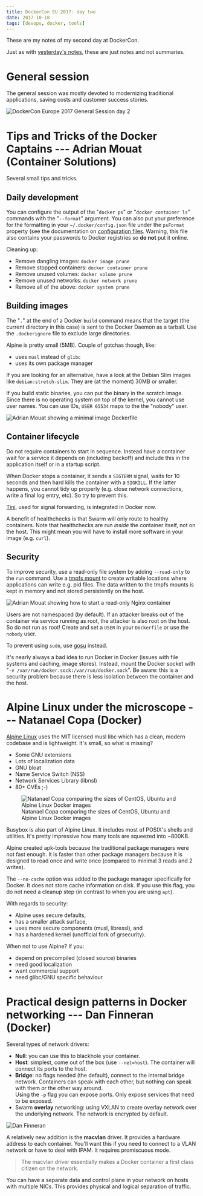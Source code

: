 ```yaml
---
title: DockerCon EU 2017: day two
date: 2017-10-18
tags: [devops, docker, tools]
---
```


These are my notes of my second day at DockerCon.

Just as with
[yesterday's notes](/weblog/2017/10/17/dockercon-eu-2017-day-one/),
these are just notes and not summaries.


# General session

The general session was mostly devoted to modernizing traditional
applications, saving costs and customer success stories.

![DockerCon Europe 2017 General Session day 2](/images/dockerconeu17_gs2.jpg)


# Tips and Tricks of the Docker Captains --- Adrian Mouat (Container Solutions)

Several small tips and tricks.

## Daily development

You can configure the output of the "`docker ps`" or "`docker
container ls`" commands with the "`--format`" argument. You can also
put your preference for the formatting in your `~/.docker/config.json`
file under the `psFormat` property (see the documentation on
[configuration files](https://docs.docker.com/engine/reference/commandline/cli/#configuration-files). Warning,
this file also contains your passwords to Docker registries so **do not**
put it online.

Cleaning up:

  - Remove dangling images: `docker image prune`
  - Remove stopped containers: `docker container prune`
  - Remove unused volumes: `docker volume prune`
  - Remove unused networks: `docker network prune`
  - Remove all of the above: `docker system prune`

## Building images

The "`.`" at the end of a Docker `build` command means that the target
(the current directory in this case) is sent to the Docker Daemon as a
tarball. Use the `.dockerignore` file to exclude large directories.

Alpine is pretty small (5MB). Couple of gotchas though, like:

  - uses `musl` instead of `glibc`
  - uses its own package manager

If you are looking for an alternative, have a look at the Debian Slim
images like `debian:stretch-slim`. They are (at the moment) 30MB or
smaller.

If you build static binaries, you can put the binary in the scratch
image. Since there is no operating system on top of the kernel, you
cannot use user names. You can use IDs, `USER 65534` maps to the the
"nobody" user.

![Adrian Mouat showing a minimal image Dockerfile](/images/./dockerconeu17_adrian_mouat_1.jpg)


## Container lifecycle

Do not require containers to start in sequence. Instead have a
container wait for a service it depends on (including backoff) and
include this in the application itself or in a startup script.

When Docker stops a container, it sends a `SIGTERM` signal, waits for
10 seconds and then hard kills the container with a `SIGKILL`. If the
latter happens, you cannot tidy up properly (e.g. close network
connections, write a final log entry, etc). So try to prevent this.

[Tini](https://github.com/krallin/tini), used for signal forwarding,
is integrated in Docker now.

A benefit of healthchecks is that Swarm will only route to healthy
containers. Note that healthchecks are run _inside_ the container
itself, not on the host. This might mean you will have to install more
software in your image (e.g. `curl`).

## Security

To improve security, use a read-only file system by adding
`--read-only` to the `run` command. Use a
[tmpfs mount](https://docs.docker.com/engine/admin/volumes/tmpfs/) to
create writable locations where applications can write e.g. pid
files. The data written to the tmpfs mounts is kept in memory and not
stored persistently on the host.

![Adrian Mouat showing how to start a read-only Nginx container](/images/./dockerconeu17_adrian_mouat_2.jpg)


Users are not namespaced (by default). If an attacker breaks out of
the container via service running as root, the attacker is also root
on the host. So do not run as root! Create and set a `USER` in your
`Dockerfile` or use the `nobody` user.


To prevent using `sudo`, use [gosu](https://github.com/tianon/gosu)
instead.

It's nearly always a bad idea to run Docker in Docker (issues with
file systems and caching, image stores). Instead, mount the Docker
socket with "`-v /var/run/docker.sock:/var/run/docker.sock`". Be
aware: this is a security problem because there is less isolation
between the container and the host.


# Alpine Linux under the microscope --- Natanael Copa (Docker)

[Alpine Linux](https://alpinelinux.org/) uses the MIT licensed musl
libc which has a clean, modern codebase and is lightweight. It's
small, so what is missing?

  - Some GNU extensions
  - Lots of localization data
  - GNU bloat
  - Name Service Switch (NSS)
  - Network Services Library (libnsl)
  - 80+ CVEs ;-)

<figure>
  <img src="/images/dockerconeu17_natanael_copa.jpg" alt="Natanael Copa comparing the sizes of CentOS, Ubuntu and Alpine Linux Docker images" />
  <figcaption>
    Natanael Copa comparing the sizes of CentOS, Ubuntu and Alpine Linux Docker images
  </figcaption>
</figure>

Busybox is also part of Alpine Linux. It includes most of POSIX's
shells and utilities. It's pretty impressive how many tools are
squeezed into ~800KB.

Alpine created apk-tools because the traditional package managers were
not fast enough. It is faster than other package managers because it
is designed to read once and write once (compared to minimal 3 reads and 2
writes).

The `--no-cache` option was added to the package manager specifically
for Docker. It does not store cache information on disk. If you use
this flag, you do not need a cleanup step (in contrast to when you are
using `apt`).

With regards to security:

  - Alpine uses secure defaults,
  - has a smaller attack surface,
  - uses more secure components (musl, libressl), and
  - has a hardened kernel (unofficial fork of grsecurity).

When not to use Alpine? If you:

  - depend on precompiled (closed source) binaries
  - need good localization
  - want commercial support
  - need glibc/GNU specific behaviour


# Practical design patterns in Docker networking --- Dan Finneran (Docker)

Several types of network drivers:

  - **Null**: you can use this to blackhole your container.
  - **Host**: simplest, come out of the box (use
    `--net=host`). The container will connect its ports to the host.
  - **Bridge**: no flags needed (the default), connect to the
    internal bridge network. Containers can speak with each other, but
    nothing can speak with them or the other way around. <br />
    Using the `-p` flag you can expose ports. Only expose services
    that need to be exposed.
  - Swarm **overlay** networking: using VXLAN to create overlay network over
    the underlying network. The network is encrypted by default.

![Dan Finneran](/images/dockerconeu17_dan_finneran.jpg)

A relatively new addition is the **macvlan** driver. It provides a
hardware address to each container. You'll want this if you need to
connect to a VLAN network or have to deal with IPAM. It requires
promiscuous mode.

> The macvlan driver essentially makes a Docker container a first
> class citizen on the network.

You can have a separate data and control plane in your network on
hosts with multiple NICs. This provides physical and logical
separation of traffic.
